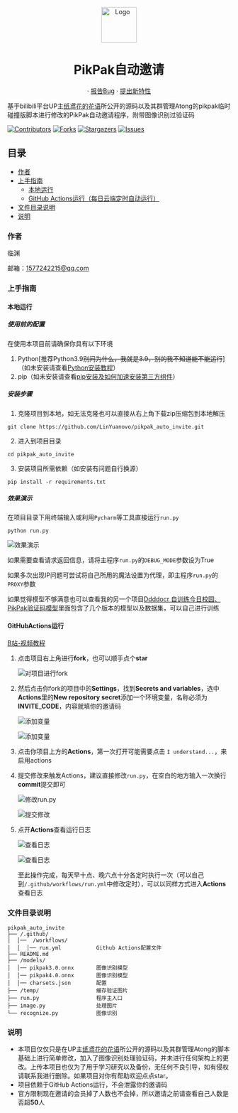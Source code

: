 <p align="center">
  <a href="https://github.com/LinYuanovo/pikpak_auto_invite">
    <img src="https://raw.githubusercontent.com/LinYuanovo/pic_bed/main/pikpak_auto_invite/faviconV2.png" alt="Logo" width="80" height="80">
  </a>
  <h1 align="center">PikPak自动邀请</h1>
  <p align="center">
    ·
    <a href="https://github.com/LinYuanovo/pikpak_auto_invite/issues">报告Bug</a>
    ·
    <a href="https://github.com/LinYuanovo/pikpak_auto_invite/issues">提出新特性</a>
  </p>
</p>

基于bilibili平台UP主[纸鸢花的花语](https://space.bilibili.com/67788420/)所公开的源码以及其群管理Atong的pikpak临时碰撞版脚本进行修改的PikPak自动邀请程序，附带图像识别过验证码

<!-- PROJECT SHIELDS -->

[![Contributors][contributors-shield]][contributors-url]
[![Forks][forks-shield]][forks-url]
[![Stargazers][stars-shield]][stars-url]
[![Issues][issues-shield]][issues-url]

<!-- PROJECT LOGO -->

## 目录

- [作者](#作者)
- [上手指南](#上手指南)
  - [本地运行](#本地运行)
  - [GitHub Actions运行（每日云端定时自动运行）](#GitHubActions运行)
- [文件目录说明](#文件目录说明)
- [说明](#说明)

### 作者

临渊

邮箱：<1577242215@qq.com>

### 上手指南

#### 本地运行

##### 使用前的配置

在使用本项目前请确保你具有以下环境

1. Python[推荐Python3.9~~别问为什么，我就是3.9，别的我不知道能不能运行~~]（如未安装请查看[Python安装教程](https://blog.csdn.net/maiya_yayaya/article/details/131828467?ops_request_misc=&request_id=&biz_id=102&utm_term=python如何安装&utm_medium=distribute.pc_search_result.none-task-blog-2~all~sobaiduweb~default-0-131828467.142^v100^pc_search_result_base7&spm=1018.2226.3001.4187)）
2. pip（如未安装请查看[pip安装及如何加速安装第三方组件](https://blog.csdn.net/figo0423/article/details/136146344?ops_request_misc=%7B%22request%5Fid%22%3A%22171784122216800226579490%22%2C%22scm%22%3A%2220140713.130102334..%22%7D&request_id=171784122216800226579490&biz_id=0&utm_medium=distribute.pc_search_result.none-task-blog-2~all~baidu_landing_v2~default-7-136146344-null-null.142^v100^pc_search_result_base7&utm_term=pip如何安装&spm=1018.2226.3001.4187)）

##### **安装步骤**

1. 克隆项目到本地，如无法克隆也可以直接从右上角下载zip压缩包到本地解压

```shell
git clone https://github.com/LinYuanovo/pikpak_auto_invite.git
```

2. 进入到项目目录

```shell
cd pikpak_auto_invite
```

3. 安装项目所需依赖（如安装有问题自行换源）

```shell
pip install -r requirements.txt
```

##### 效果演示

在项目目录下用终端输入或利用`Pycharm`等工具直接运行`run.py`

```shell
python run.py
```

![效果演示](https://raw.githubusercontent.com/LinYuanovo/pic_bed/main/pikpak_auto_invite/7c010670-6d0c-41c0-8ad5-d6dab5e6bf02.png)

如果需要查看请求返回信息，请将主程序`run.py`的`DEBUG_MODE`参数设为True

如果多次出现IP问题可尝试将自己所用的魔法设置为代理，即主程序`run.py`的`PROXY`参数

如果觉得模型不够满意也可以查看我的另一个项目[Ddddocr 自训练今日校园、PikPak验证码模型](https://github.com/LinYuanovo/ddddocr_models)里面包含了几个版本的模型以及数据集，可以自己进行训练

#### GitHubActions运行

[B站-视频教程](https://www.bilibili.com/video/BV1JZ3FeWEsF/)

1. 点击项目右上角进行**fork**，也可以顺手点个**star**

    ![对项目进行fork](https://raw.githubusercontent.com/LinYuanovo/pic_bed/main/pikpak_auto_invite/f43174c1-1576-4ab0-b86f-31355b400887.png)

2. 然后点击你fork的项目中的**Settings**，找到**Secrets and variables**，选中**Actions**里的**New repository secret**添加一个环境变量，名称必须为**INVITE_CODE**，内容就填你的邀请码

    ![添加变量](https://raw.githubusercontent.com/LinYuanovo/pic_bed/main/pikpak_auto_invite/8ad57054-1c8b-4100-8e24-ab8d6ef51899.png)

    ![添加变量](https://raw.githubusercontent.com/LinYuanovo/pic_bed/main/pikpak_auto_invite/1a702216-0a12-44c4-8067-54eb8e34e7c5.png)

3. 点击你项目上方的**Actions**，第一次打开可能需要点击 `I understand...`，来启用actions

4. 提交修改来触发Actions，建议直接修改`run.py`，在空白的地方输入一次换行**commit**提交即可

    ![修改run.py](https://raw.githubusercontent.com/LinYuanovo/pic_bed/main/pikpak_auto_invite/44e7cf20-658a-4400-99a3-35babc2d5834.png)

    ![提交修改](https://raw.githubusercontent.com/LinYuanovo/pic_bed/main/pikpak_auto_invite/cca72584-36be-4b16-b0bb-141899eaa1b5.png)

5. 点开**Actions**查看运行日志

    ![查看日志](https://raw.githubusercontent.com/LinYuanovo/pic_bed/main/pikpak_auto_invite/3e58af4c-bf57-496c-9129-d237fd0aae7d.png)

    ![查看日志](https://raw.githubusercontent.com/LinYuanovo/pic_bed/main/pikpak_auto_invite/2cbadd33-bb64-4619-bc38-f86b3bd59ed8.png)

    至此操作完成，每天早十点、晚六点十分各定时执行一次（可以自己到`/.github/workflows/run.yml`中修改定时），可以以同样方式进入**Actions**查看日志

### 文件目录说明

```
pikpak_auto_invite 
├── /.github/
│  │──  /workflows/
│  │  │── run.yml           Github Actions配置文件
├── README.md
├── /models/
│  │── pikpak3.0.onnx       图像识别模型
│  │── pikpak4.0.onnx       图像识别模型
│  │── charsets.json        配置
├── /temp/                  缓存验证图片
├── run.py                  程序主入口
├── image.py                处理图片
└── recognize.py            图像识别
```

### 说明

- 本项目仅仅只是在UP主[纸鸢花的花语](https://space.bilibili.com/67788420/)所公开的源码以及其群管理Atong的脚本基础上进行简单修改，加入了图像识别处理验证码，并未进行任何架构上的更改。上传本项目也仅为了用于学习研究以及备份，无任何不良引导，如有侵权请联系我进行删除。如果项目对你有帮助欢迎点点star。
- 项目依赖于GitHub Actions运行，不会泄露你的邀请码
- 官方限制现在邀请的会员掉了人数也不会掉，所以邀请之前请查看自己人数是否超**50**人

<!-- links -->

[your-project-path]:LinYuanovo/pikpak_auto_invite
[contributors-shield]: https://img.shields.io/github/contributors/LinYuanovo/pikpak_auto_invite.svg?style=flat-square
[contributors-url]: https://github.com/LinYuanovo/pikpak_auto_invite/graphs/contributors
[forks-shield]: https://img.shields.io/github/forks/LinYuanovo/pikpak_auto_invite.svg?style=flat-square
[forks-url]: https://github.com/LinYuanovo/pikpak_auto_invite/network/members
[stars-shield]: https://img.shields.io/github/stars/LinYuanovo/pikpak_auto_invite.svg?style=flat-square
[stars-url]: https://github.com/LinYuanovo/pikpak_auto_invite/stargazers
[issues-shield]: https://img.shields.io/github/issues/LinYuanovo/pikpak_auto_invite.svg?style=flat-square
[issues-url]: https://img.shields.io/github/issues/LinYuanovo/pikpak_auto_invite.svg
